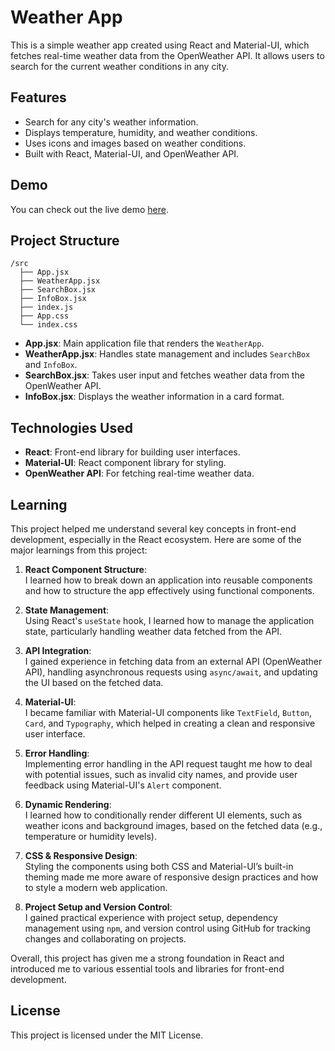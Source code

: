 # Weather App

This is a simple weather app created using React and Material-UI, which fetches real-time weather data from the OpenWeather API. It allows users to search for the current weather conditions in any city.

## Features

- Search for any city's weather information.
- Displays temperature, humidity, and weather conditions.
- Uses icons and images based on weather conditions.
- Built with React, Material-UI, and OpenWeather API.

## Demo

You can check out the live demo [here](https://weather-app-five-nu-48.vercel.app/).

## Project Structure

```
/src
  ├── App.jsx
  ├── WeatherApp.jsx
  ├── SearchBox.jsx
  ├── InfoBox.jsx
  ├── index.js
  ├── App.css
  └── index.css
```

- **App.jsx**: Main application file that renders the `WeatherApp`.
- **WeatherApp.jsx**: Handles state management and includes `SearchBox` and `InfoBox`.
- **SearchBox.jsx**: Takes user input and fetches weather data from the OpenWeather API.
- **InfoBox.jsx**: Displays the weather information in a card format.

## Technologies Used

- **React**: Front-end library for building user interfaces.
- **Material-UI**: React component library for styling.
- **OpenWeather API**: For fetching real-time weather data.

## Learning

This project helped me understand several key concepts in front-end development, especially in the React ecosystem. Here are some of the major learnings from this project:

1. **React Component Structure**:  
   I learned how to break down an application into reusable components and how to structure the app effectively using functional components.

2. **State Management**:  
   Using React's `useState` hook, I learned how to manage the application state, particularly handling weather data fetched from the API.

3. **API Integration**:  
   I gained experience in fetching data from an external API (OpenWeather API), handling asynchronous requests using `async/await`, and updating the UI based on the fetched data.

4. **Material-UI**:  
   I became familiar with Material-UI components like `TextField`, `Button`, `Card`, and `Typography`, which helped in creating a clean and responsive user interface.

5. **Error Handling**:  
   Implementing error handling in the API request taught me how to deal with potential issues, such as invalid city names, and provide user feedback using Material-UI's `Alert` component.

6. **Dynamic Rendering**:  
   I learned how to conditionally render different UI elements, such as weather icons and background images, based on the fetched data (e.g., temperature or humidity levels).

7. **CSS & Responsive Design**:  
   Styling the components using both CSS and Material-UI’s built-in theming made me more aware of responsive design practices and how to style a modern web application.

8. **Project Setup and Version Control**:  
   I gained practical experience with project setup, dependency management using `npm`, and version control using GitHub for tracking changes and collaborating on projects.

Overall, this project has given me a strong foundation in React and introduced me to various essential tools and libraries for front-end development.

## License

This project is licensed under the MIT License.
